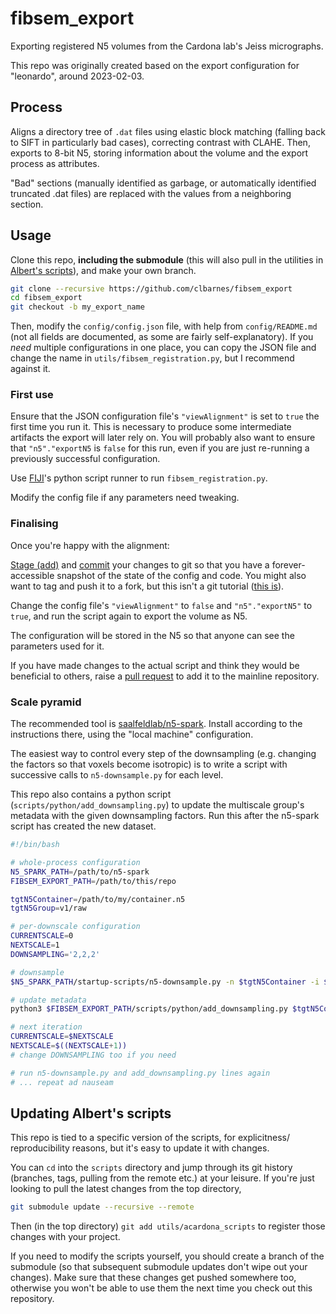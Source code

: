 # fibsem_export

Exporting registered N5 volumes from the Cardona lab's Jeiss micrographs.

This repo was originally created based on the export configuration for "leonardo", around 2023-02-03.

## Process

Aligns a directory tree of `.dat` files using elastic block matching (falling back to SIFT in particularly bad cases), correcting contrast with CLAHE.
Then, exports to 8-bit N5, storing information about the volume and the export process as attributes.

"Bad" sections (manually identified as garbage, or automatically identified truncated .dat files) are replaced with the values from a neighboring section.

## Usage

Clone this repo, **including the submodule** (this will also pull in the utilities in [Albert's scripts](https://github.com/acardona/scripts)), and make your own branch.

```sh
git clone --recursive https://github.com/clbarnes/fibsem_export
cd fibsem_export
git checkout -b my_export_name
```

Then, modify the `config/config.json` file, with help from `config/README.md` (not all fields are documented, as some are fairly self-explanatory).
If you *need* multiple configurations in one place, you can copy the JSON file and change the name in `utils/fibsem_registration.py`, but I recommend against it.

### First use

Ensure that the JSON configuration file's `"viewAlignment"` is set to `true` the first time you run it.
This is necessary to produce some intermediate artifacts the export will later rely on.
You will probably also want to ensure that `"n5"."exportN5` is `false` for this run, even if you are just re-running a previously successful configuration.

Use [FIJI](https://imagej.net/software/fiji/)'s python script runner to run `fibsem_registration.py`.

Modify the config file if any parameters need tweaking.

### Finalising

Once you're happy with the alignment:

[Stage (add)](https://www.w3schools.com/git/git_staging_environment.asp?remote=github) and [commit](https://www.w3schools.com/git/git_commit.asp?remote=github) your changes to git so that you have a forever-accessible snapshot of the state of the config and code.
You might also want to tag and push it to a fork, but this isn't a git tutorial ([this is](https://missing.csail.mit.edu/2020/version-control/)).

Change the config file's `"viewAlignment"` to `false` and `"n5"."exportN5"` to `true`, and run the script again to export the volume as N5.

The configuration will be stored in the N5 so that anyone can see the parameters used for it.

If you have made changes to the actual script and think they would be beneficial to others, raise a [pull request](https://docs.github.com/en/pull-requests/collaborating-with-pull-requests/proposing-changes-to-your-work-with-pull-requests/about-pull-requests) to add it to the mainline repository.

### Scale pyramid

The recommended tool is [saalfeldlab/n5-spark](https://github.com/saalfeldlab/n5-spark).
Install according to the instructions there, using the "local machine" configuration.

The easiest way to control every step of the downsampling (e.g. changing the factors so that voxels become isotropic) is to write a script with successive calls to `n5-downsample.py` for each level.

This repo also contains a python script (`scripts/python/add_downsampling.py`) to update the multiscale group's metadata with the given downsampling factors.
Run this after the n5-spark script has created the new dataset.

```sh
#!/bin/bash

# whole-process configuration
N5_SPARK_PATH=/path/to/n5-spark
FIBSEM_EXPORT_PATH=/path/to/this/repo

tgtN5Container=/path/to/my/container.n5
tgtN5Group=v1/raw

# per-downscale configuration
CURRENTSCALE=0
NEXTSCALE=1
DOWNSAMPLING='2,2,2'

# downsample
$N5_SPARK_PATH/startup-scripts/n5-downsample.py -n $tgtN5Container -i $tgtN5Group/s$CURRENTSCALE -o $tgtN5Group/s$NEXTSCALE -f $DOWNSAMPLING

# update metadata
python3 $FIBSEM_EXPORT_PATH/scripts/python/add_downsampling.py $tgtN5Container $tgtN5Group $NEXTSCALE $DOWNSAMPLING

# next iteration
CURRENTSCALE=$NEXTSCALE
NEXTSCALE=$((NEXTSCALE+1))
# change DOWNSAMPLING too if you need

# run n5-downsample.py and add_downsampling.py lines again
# ... repeat ad nauseam
```

## Updating Albert's scripts

This repo is tied to a specific version of the scripts, for explicitness/ reproducibility reasons, but it's easy to update it with changes.

You can `cd` into the `scripts` directory and jump through its git history (branches, tags, pulling from the remote etc.) at your leisure.
If you're just looking to pull the latest changes from the top directory,

```sh
git submodule update --recursive --remote
```

Then (in the top directory) `git add utils/acardona_scripts` to register those changes with your project.

If you need to modify the scripts yourself, you should create a branch of the submodule (so that subsequent submodule updates don't wipe out your changes).
Make sure that these changes get pushed somewhere too, otherwise you won't be able to use them the next time you check out this repository.
